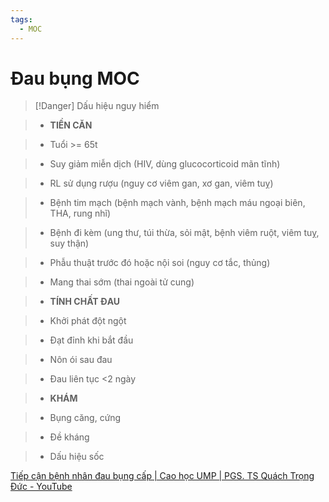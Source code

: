 ```yaml
---
tags:
  - MOC
---
```

# Đau bụng MOC  
  
  
  
> [!Danger] Dấu hiệu nguy hiểm  
> - **TIỀN CĂN**  
> 	- Tuổi >= 65t  
> 	- Suy giảm miễn dịch (HIV, dùng glucocorticoid mãn tĩnh)  
> 	- RL sử dụng rượu (nguy cơ viêm gan, xơ gan, viêm tuỵ)  
> 	- Bệnh tim mạch (bệnh mạch vành, bệnh mạch máu ngoại biên, THA, rung nhĩ)  
> 	- Bệnh đi kèm (ung thư, túi thừa, sỏi mật, bệnh viêm ruột, viêm tuỵ, suy thận)  
> 	- Phẫu thuật trước đó hoặc nội soi (nguy cơ tắc, thủng)  
> 	- Mang thai sớm (thai ngoài tử cung)  
>   
> - **TÍNH CHẤT ĐAU**  
> 	- Khởi phát đột ngột  
> 	- Đạt đỉnh khi bắt đầu  
> 	- Nôn ói sau đau  
> 	- Đau liên tục <2 ngày  
> - **KHÁM**  
> 	- Bụng căng, cứng  
> 	- Đề kháng  
> 	- Dấu hiệu sốc  
  
  
[Tiếp cận bệnh nhân đau bụng cấp | Cao học UMP | PGS. TS Quách Trọng Đức - YouTube](https://www.youtube.com/watch?v=iMICCtnIDJU)